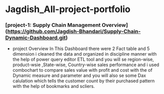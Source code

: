 # Jagdish_All-project-portfolio

### [project-1: Supply Chain Management Overview] (https://github.com/Jagdish-Bhandari/Supply-Chain-Dynamic-Dashboard.git)
* project Overview
In This Dashboard there were 2 Fact table and 5 dimension i cleaned the data and organized in discipline manner with the help of power query editor ETL tool and you will se region-wise, product-wsie ,State-wise, Country-wise sales performance and i used combochart to compare sales value with profit and cost with the of Dynamic measure and parameter and you will also se some Dax calulation which tells the customer count by their purchased pattern with the help of bookmarks and scliers.
